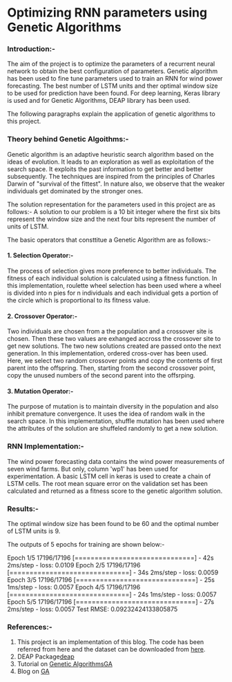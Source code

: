 # Optimizing RNN parameters using Genetic Algorithms

### Introduction:-
The aim of the project is to optimize the parameters of a recurrent neural network to obtain the best configuration of parameters. Genetic algorithm has been used to fine tune parameters used to train an RNN for wind power forecasting. The best number of LSTM units and ther optimal window size to be used for prediction have been found. For deep learning, Keras library is used and for Genetic Algorithms, DEAP library has been used. 

The following paragraphs explain the application of genetic algorithms to this project.

### Theory behind Genetic Algoithms:-
Genetic algorithm is an adaptive heuristic search algorithm based on the ideas of evolution. It leads to an exploration as well as exploitation of the search space. It exploits the past information to get better and better subsequently. The techniques are inspired from the principles of Charles Darwin of "survival of the fittest". In nature also, we observe that the weaker individuals get dominated by the stronger ones. 

The solution representation for the parameters used in this project are as follows:-
A solution to our problem is a 10 bit integer where the first six bits represent the window size and the next four bits represent the number of units of LSTM.

The basic operators that consttitue a Genetic Algorithm are as follows:-

#### 1. Selection Operator:-
The process of selection gives more preference to better individuals. The fitness of each individual solution is calculated using a fitness function. In this implementation, roulette wheel selection has been used where a wheel is divided into n pies for n individuals and each individual gets a portion of the circle which is proportional to its fitness value.

#### 2. Crossover Operator:-
Two individuals are chosen from a the population and a crossover site is chosen. Then these two values are exhanged accross the crossover site to get new solutions. The two new solutions created are passed onto the next generation. In this implementation, ordered cross-over has been used. Here, we select two random crossover points and copy the contents of first parent into the offspring. Then, starting from the second crossover point, copy the unused numbers of the second parent into the offsrping.

#### 3. Mutation Operator:-
The purpose of mutation is to maintain diversity in the population and also inhibit premature convergence. It uses the idea of random walk in the search space. In this implementation, shuffle mutation has been used where the attributes of the solution are shuffeled randomly to get a new solution.

### RNN Implementation:-
The wind power forecasting data contains the wind power measurements of seven wind farms. But only, column 'wp1' has been used for experimentation.
A basic LSTM cell in keras is used to create a chain of LSTM cells. The root mean square error on the validation set has been calculated and returned as a fitness score to the genetic algorithm solution. 

### Results:-
The optimal window size has been found to be 60 and the optimal number of LSTM units is 9.

The outputs of 5 epochs for training are shown below:-

Epoch 1/5
17196/17196 [==============================] - 42s 2ms/step - loss: 0.0109
Epoch 2/5
17196/17196 [==============================] - 34s 2ms/step - loss: 0.0059
Epoch 3/5
17196/17196 [==============================] - 25s 1ms/step - loss: 0.0057
Epoch 4/5
17196/17196 [==============================] - 24s 1ms/step - loss: 0.0057
Epoch 5/5
17196/17196 [==============================] - 27s 2ms/step - loss: 0.0057
Test RMSE:  0.09232424133805875

### References:-
1. This project is an implementation of this blog. The code has been referred from here and the dataset can be downloaded from [here](https://www.kaggle.com/c/GEF2012-wind-forecasting/data).
2. DEAP Package[deap](http://deap.readthedocs.io/en/master/api/tools.html#deap.tools.cxOrdered)
3. Tutorial on [Genetic AlgorithmsGA](https://www.tutorialspoint.com/genetic_algorithms/genetic_algorithms_mutation.htm)
4. Blog on [GA](https://www.doc.ic.ac.uk/~nd/surprise_96/journal/vol1/hmw/article1.html)
